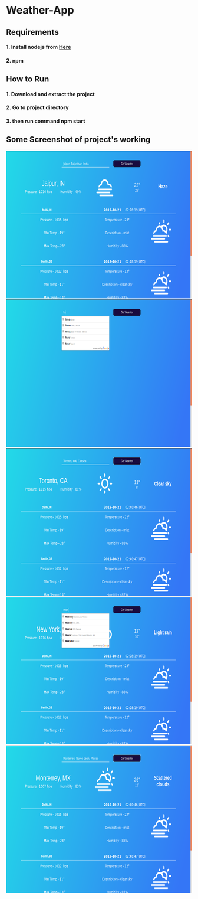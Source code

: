# Weather-App

## Requirements
#### 1. Install nodejs from <a href="https://nodejs.org/en/">Here</a>
#### 2. npm 

## How to Run
#### 1. Download and extract the project
#### 2. Go to project directory 
#### 3. then run command npm start

## Some Screenshot of project's working

<img width="800" height="400" src="SS0.png">
<img width="800" height="400" src="SS1.png">
<img width="800" height="400" src="SS2.png">
<img width="800" height="400" src="SS3.png">
<img width="800" height="400" src="SS4.png">
